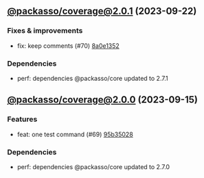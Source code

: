 ## [@packasso/coverage@2.0.1](https://github.com/qiwi/packasso/compare/2023.9.15-packasso.coverage.2.0.0-f0...2023.9.22-packasso.coverage.2.0.1-f0) (2023-09-22)

### Fixes & improvements
* fix: keep comments (#70) [8a0e1352](https://github.com/qiwi/packasso/commit/8a0e13527b55d491371939d438a628530f3a53c8)

### Dependencies
* perf: dependencies @packasso/core updated to 2.7.1

## [@packasso/coverage@2.0.0](https://github.com/qiwi/packasso/compare/undefined...2023.9.15-packasso.coverage.2.0.0-f0) (2023-09-15)

### Features
* feat: one test command (#69) [95b35028](https://github.com/qiwi/packasso/commit/95b350282d6e46e352cd19d6e3f545a5ba031ec0)

### Dependencies
* perf: dependencies @packasso/core updated to 2.7.0
